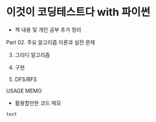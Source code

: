 # 이것이 코딩테스트다 with 파이썬
- 책 내용 및 개인 공부 추가 정리

Part 02. 주요 알고리즘 이론과 실전 문제

3. 그리디 알고리즘

4. 구현

5. DFS/BFS


USAGE MEMO
- 활용할만한 코드 메모

```
test
```


